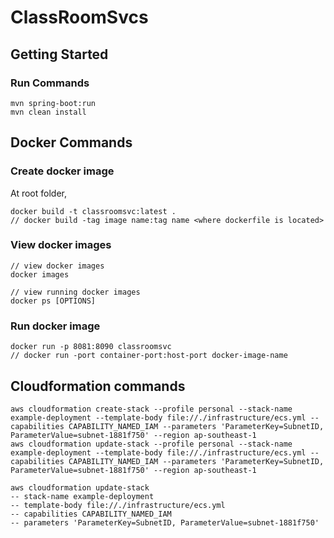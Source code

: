 # ClassRoomSvcs

## Getting Started

### Run Commands
```aidl
mvn spring-boot:run
mvn clean install
```

## Docker Commands

### Create docker image
At root folder,
```aidl
docker build -t classroomsvc:latest . 
// docker build -tag image name:tag name <where dockerfile is located>
```

### View docker images
```aidl
// view docker images
docker images

// view running docker images
docker ps [OPTIONS]
```

### Run docker image
```aidl
docker run -p 8081:8090 classroomsvc
// docker run -port container-port:host-port docker-image-name
```

## Cloudformation commands
```aidl
aws cloudformation create-stack --profile personal --stack-name example-deployment --template-body file://./infrastructure/ecs.yml --capabilities CAPABILITY_NAMED_IAM --parameters 'ParameterKey=SubnetID, ParameterValue=subnet-1881f750' --region ap-southeast-1
aws cloudformation update-stack --profile personal --stack-name example-deployment --template-body file://./infrastructure/ecs.yml --capabilities CAPABILITY_NAMED_IAM --parameters 'ParameterKey=SubnetID, ParameterValue=subnet-1881f750' --region ap-southeast-1

aws cloudformation update-stack 
-- stack-name example-deployment
-- template-body file://./infrastructure/ecs.yml
-- capabilities CAPABILITY_NAMED_IAM
-- parameters 'ParameterKey=SubnetID, ParameterValue=subnet-1881f750'

 
```